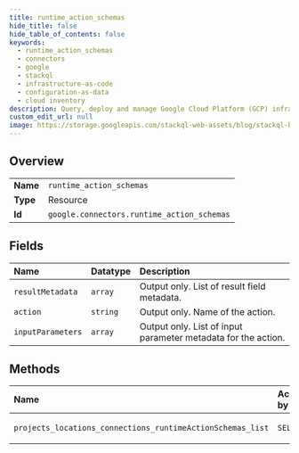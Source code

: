 ```yaml
---
title: runtime_action_schemas
hide_title: false
hide_table_of_contents: false
keywords:
  - runtime_action_schemas
  - connectors
  - google    
  - stackql
  - infrastructure-as-code
  - configuration-as-data
  - cloud inventory
description: Query, deploy and manage Google Cloud Platform (GCP) infrastructure and resources using SQL
custom_edit_url: null
image: https://storage.googleapis.com/stackql-web-assets/blog/stackql-blog-post-featured-image.png
---
```

  
    

## Overview
<table><tbody>
<tr><td><b>Name</b></td><td><code>runtime_action_schemas</code></td></tr>
<tr><td><b>Type</b></td><td>Resource</td></tr>
<tr><td><b>Id</b></td><td><code>google.connectors.runtime_action_schemas</code></td></tr>
</tbody></table>

## Fields
| Name | Datatype | Description |
|:-----|:---------|:------------|
| `resultMetadata` | `array` | Output only. List of result field metadata. |
| `action` | `string` | Output only. Name of the action. |
| `inputParameters` | `array` | Output only. List of input parameter metadata for the action. |
## Methods
| Name | Accessible by | Required Params |
|:-----|:--------------|:----------------|
| `projects_locations_connections_runtimeActionSchemas_list` | `SELECT` | `connectionsId, locationsId, projectsId` |
